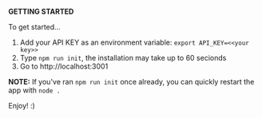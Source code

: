 **GETTING STARTED**

To get started...
1. Add your API KEY as an environment variable: `export API_KEY=<<your key>>`
1. Type `npm run init`, the installation may take up to 60 secionds
1. Go to http://localhost:3001

**NOTE:** If you've ran `npm run init` once already, you can quickly restart the app with `node .`

Enjoy! :)